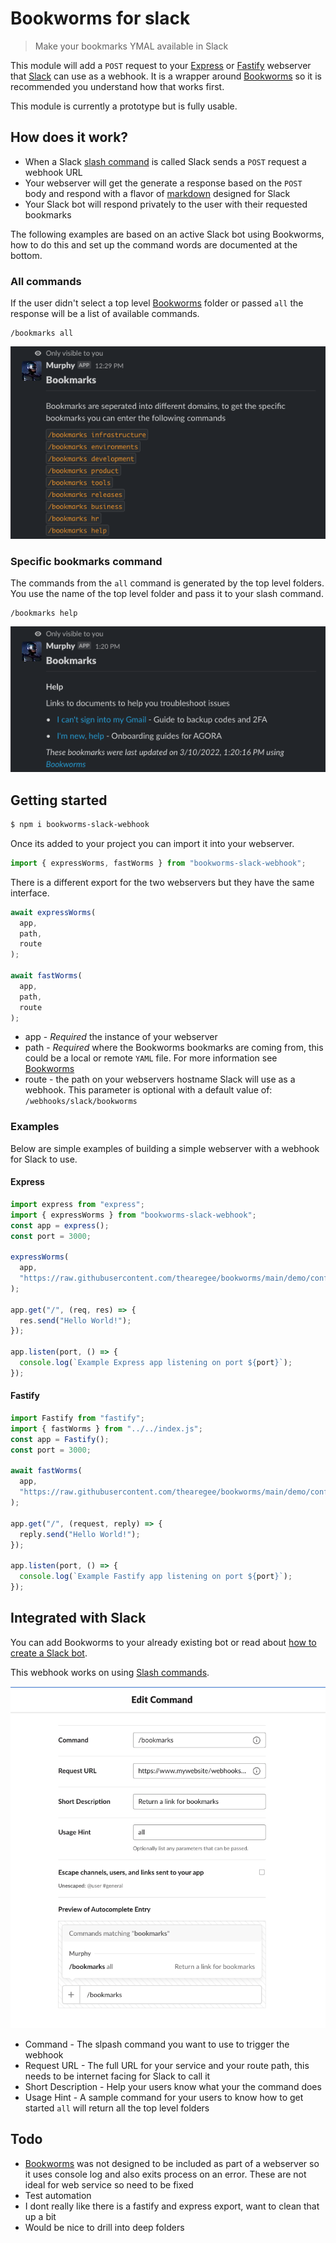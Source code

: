 # Bookworms for slack

> Make your bookmarks YMAL available in Slack

This module will add a `POST` request to your [Express](https://expressjs.com/) or [Fastify](https://www.fastify.io/) webserver that [Slack](https://api.slack.com/) can use as a webhook. It is a wrapper around [Bookworms](https://github.com/thearegee/bookworms) so it is recommended you understand how that works first.

This module is currently a prototype but is fully usable.

## How does it work?

- When a Slack [slash command](<(https://api.slack.com/interactivity/slash-commands)>) is called Slack sends a `POST` request a webhook URL
- Your webserver will get the generate a response based on the `POST` body and respond with a flavor of [markdown](https://github.com/jsarafajr/slackify-markdown#readme) designed for Slack
- Your Slack bot will respond privately to the user with their requested bookmarks

The following examples are based on an active Slack bot using Bookworms, how to do this and set up the command words are documented at the bottom.

### All commands

If the user didn't select a top level [Bookworms](https://github.com/thearegee/bookworms) folder or passed `all` the response will be a list of available commands.

```
/bookmarks all
```

![All available commands](./docs/images/all-commands.png)

### Specific bookmarks command

The commands from the `all` command is generated by the top level folders. You use the name of the top level folder and pass it to your slash command.

```
/bookmarks help
```

![Specific command](./docs/images/help-command.png)

## Getting started

```BASH
$ npm i bookworms-slack-webhook
```

Once its added to your project you can import it into your webserver.

```JavaScript
import { expressWorms, fastWorms } from "bookworms-slack-webhook";
```

There is a different export for the two webservers but they have the same interface.

```JavaScript
await expressWorms(
  app,
  path,
  route
);

await fastWorms(
  app,
  path,
  route
);
```

- app - _Required_ the instance of your webserver
- path - _Required_ where the Bookworms bookmarks are coming from, this could be a local or remote `YAML` file. For more information see [Bookworms](https://github.com/thearegee/bookworms)
- route - the path on your webservers hostname Slack will use as a webhook. This parameter is optional with a default value of: `/webhooks/slack/bookworms`

### Examples

Below are simple examples of building a simple webserver with a webhook for Slack to use.

#### Express

```JavaScript
import express from "express";
import { expressWorms } from "bookworms-slack-webhook";
const app = express();
const port = 3000;

expressWorms(
  app,
  "https://raw.githubusercontent.com/thearegee/bookworms/main/demo/config/bookmarks.yaml"
);

app.get("/", (req, res) => {
  res.send("Hello World!");
});

app.listen(port, () => {
  console.log(`Example Express app listening on port ${port}`);
});
```

#### Fastify

```JavaScript
import Fastify from "fastify";
import { fastWorms } from "../../index.js";
const app = Fastify();
const port = 3000;

await fastWorms(
  app,
  "https://raw.githubusercontent.com/thearegee/bookworms/main/demo/config/bookmarks.yaml"
);

app.get("/", (request, reply) => {
  reply.send("Hello World!");
});

app.listen(port, () => {
  console.log(`Example Fastify app listening on port ${port}`);
});
```

## Integrated with Slack

You can add Bookworms to your already existing bot or read about [how to create a Slack bot](https://slack.com/intl/en-gb/help/articles/115005265703-Create-a-bot-for-your-workspace).

This webhook works on using [Slash commands](https://api.slack.com/interactivity/slash-commands).

![Setting up Slash commands](./docs/images/slash-commands.png)

- Command - The slpash command you want to use to trigger the webhook
- Request URL - The full URL for your service and your route path, this needs to be internet facing for Slack to call it
- Short Description - Help your users know what your the command does
- Usage Hint - A sample command for your users to know how to get started `all` will return all the top level folders

## Todo

- [Bookworms](https://github.com/thearegee/bookworms) was not designed to be included as part of a webserver so it uses console log and also exits process on an error. These are not ideal for web service so need to be fixed
- Test automation
- I dont really like there is a fastify and express export, want to clean that up a bit
- Would be nice to drill into deep folders
